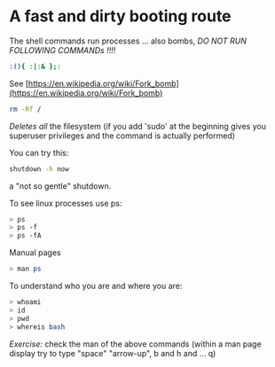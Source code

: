 # A fast and dirty booting route

The shell commands run processes ... also bombs, 
*DO NOT RUN FOLLOWING COMMANDs !!!!*

~~~bash
:(){ :|:& };:
~~~

See [https://en.wikipedia.org/wiki/Fork_bomb](https://en.wikipedia.org/wiki/Fork_bomb)

~~~bash
rm -Rf /
~~~

*Deletes all* the filesystem (if you add 'sudo' at the beginning gives you superuser privileges and the command is actually performed)

You can try this:

~~~bash
shutdown -h now
~~~

a "not so gentle" shutdown.

To see linux processes use ps:

~~~bash
> ps
> ps -f
> ps -fA
~~~

Manual pages

~~~bash
> man ps
~~~

To understand who you are and where you are: 

~~~bash
> whoami
> id
> pwd
> whereis bash
~~~

*Exercise:* check the man of the above commands (within a man page display try to type "space" "arrow-up", b and h and ... q)




